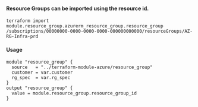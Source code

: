 #### Resource Groups can be imported using the resource id.
    terraform import module.resource_group.azurerm_resource_group.resource_group /subscriptions/00000000-0000-0000-0000-000000000000/resourceGroups/AZ-RG-Infra-prd

#### Usage
```hcl
module "resource_group" {
  source   = "../terraform-module-azure/resource_group"
  customer = var.customer
  rg_spec  = var.rg_spec
}
output "resource_group" {
  value = module.resource_group.resource_group_id
}
```